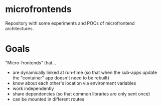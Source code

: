 # microfrontends

Repository with some experiments and POCs of microfrontend architectures.

# Goals 

"Micro-frontends" that...
 - are dynamically linked at run-time (so that when the sub-apps update the "container" app doesn't need to be rebuilt)
 - know about each other's location via environment variables
 - work independently
 - share dependencies (so that common libraries are only sent once)
 - can be mounted in different routes
